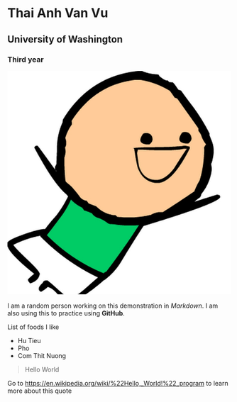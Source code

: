 # Thai Anh Van Vu
## University of Washington
### Third year
![Random Person](imgs/randomchar.jpg)

I am a random person working on this demonstration in *Markdown*. I am also using this to practice using **GitHub**. 

List of foods I like

- Hu Tieu
- Pho
- Com Thit Nuong

> Hello World


Go to https://en.wikipedia.org/wiki/%22Hello,_World!%22_program to learn more about this quote
